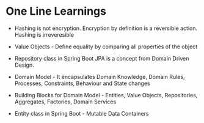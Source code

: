 # One Line Learnings

* Hashing is not encryption. Encryption by definition is a reversible action. Hashing is irreveresible

* Value Objects - Define equality by comparing all properties of the object

* Repository class in Spring Boot JPA is a concept from Domain Driven Design.

* Domain Model - It encapsulates Domain Knowledge, Domain Rules, Processes, Constraints, Behaviour and State changes

* Building Blocks for Domain Model - Entities, Value Objects, Repositories, Aggregates, Factories, Domain Services

* Entity class in Spring Boot - Mutable Data Containers
